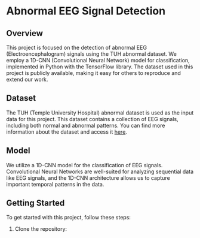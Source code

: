 # Abnormal EEG Signal Detection

## Overview
This project is focused on the detection of abnormal EEG (Electroencephalogram) signals using the TUH abnormal dataset. We employ a 1D-CNN (Convolutional Neural Network) model for classification, implemented in Python with the TensorFlow library. The dataset used in this project is publicly available, making it easy for others to reproduce and extend our work.

## Dataset
The TUH (Temple University Hospital) abnormal dataset is used as the input data for this project. This dataset contains a collection of EEG signals, including both normal and abnormal patterns. You can find more information about the dataset and access it [here](https://doi.org/10.3389/fnins.2016.00196).

## Model
We utilize a 1D-CNN model for the classification of EEG signals. Convolutional Neural Networks are well-suited for analyzing sequential data like EEG signals, and the 1D-CNN architecture allows us to capture important temporal patterns in the data.

## Getting Started
To get started with this project, follow these steps:

1. Clone the repository:
